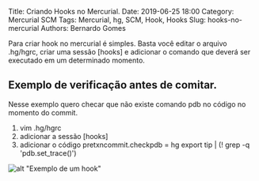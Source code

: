Title: Criando Hooks no Mercurial.
Date: 2019-06-25 18:00
Category: Mercurial SCM
Tags: Mercurial, hg, SCM, Hook, Hooks
Slug: hooks-no-mercurial
Authors: Bernardo Gomes

Para criar hook no mercurial é simples. Basta você editar o arquivo .hg/hgrc, criar uma sessão [hooks] e adicionar o comando que deverá ser executado em um determinado momento.


## Exemplo de verificação antes de comitar.

Nesse exemplo quero checar que não existe comando pdb no código no momento do commit.

1. vim .hg/hgrc
2. adicionar a sessão [hooks]
3. adicionar o código pretxncommit.checkpdb = hg export tip | (! grep -q 'pdb.set_trace()') 

![alt "Exemplo de um hook"]({filename}/images/mercurial_hook.png)


